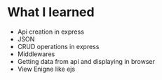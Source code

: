 # What I learned

- Api creation in express
- JSON
- CRUD operations in express
- Middlewares
- Getting data from api and displaying in browser
- View Enigne like ejs
